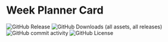 

# Week Planner Card

![GitHub Release](https://img.shields.io/github/v/release/Smeltvig/week-planner-card)
![GitHub Downloads (all assets, all releases)](https://img.shields.io/github/downloads/Smeltvig/week-planner-card/total)
![GitHub commit activity](https://img.shields.io/github/commit-activity/y/Smeltvig/week-planner-card)
![GitHub License](https://img.shields.io/github/license/Smeltvig/week-planner-card)

